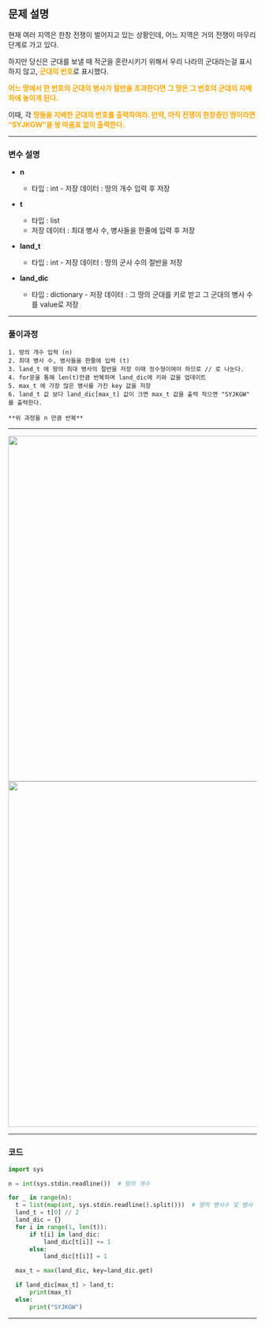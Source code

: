 ## 문제 설명


현재 여러 지역은 한창 전쟁이 벌어지고 있는 상황인데, 어느 지역은 거의 전쟁이 마무리 단계로 가고 있다.

하지만 당신은 군대를 보낼 때 적군을 혼란시키기 위해서 우리 나라의 군대라는걸 표시하지 않고, <span style="color: orange;">**군대의 번호**</span>로 표시했다.

<span style="color: orange;">**어느 땅에서 한 번호의 군대의 병사가 절반을 초과한다면 그 땅은 그 번호의 군대의 지배하에 놓이게 된다.**</span>

이때, 각 <span style="color: orange;">**땅들을 지배한 군대의 번호를 출력하여라. 만약, 아직 전쟁이 한창중인 땅이라면 “SYJKGW”을 쌍 따옴표 없이 출력한다.**<span>

  ---

### 변수 설명

- **n**
  - 타입 : int - 저장 데이터 : 땅의 개수 입력 후 저장

- **t**
    - 타입 : list
    - 저장 데이터 : 최대 병사 수, 병사들을 한줄에 입력 후 저장
- **land_t**
  - 타입 : int - 저장 데이터 : 땅의 군사 수의 절반을 저장

- **land_dic**
  - 타입 : dictionary - 저장 데이터 : 그 땅의 군대를 키로 받고 그 군대의 병사 수를 value로 저장

 ---

### 풀이과정
```text
1. 땅의 개수 입력 (n)
2. 최대 병사 수, 병사들을 한줄에 입력 (t)
3. land_t 에 땅의 최대 병사의 절반을 저장 이때 정수형이여야 하므로 // 로 나눈다.
4. for문을 통해 len(t)만큼 반복하며 land_dic에 키와 값을 업데이트
5. max_t 에 가장 많은 병사를 가진 key 값을 저장
6. land_t 값 보다 land_dic[max_t] 값이 크면 max_t 값을 출력 작으면 "SYJKGW" 를 출력한다.

**위 과정을 n 만큼 반복**
```
---
   <img src=https://images.velog.io/images/soshin_dev/post/d0e6507c-b6e9-4afa-a863-559208b3f6f6/image.png style="height:700px">
<img src=https://images.velog.io/images/soshin_dev/post/6bc45930-2aa5-4ccc-9fdc-89b20daf592e/image.png style="height:700px">

  
---

### 코드

  ```python
import sys

n = int(sys.stdin.readline())  # 땅의 개수

for _ in range(n):
    t = list(map(int, sys.stdin.readline().split()))  # 땅의 병사수 및 병사 군대 번호 입력
    land_t = t[0] // 2
    land_dic = {}
    for i in range(1, len(t)):
        if t[i] in land_dic:
            land_dic[t[i]] += 1
        else:
            land_dic[t[i]] = 1

    max_t = max(land_dic, key=land_dic.get)

    if land_dic[max_t] > land_t:
        print(max_t)
    else:
        print("SYJKGW")
  ```

  ---
